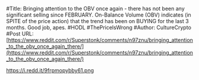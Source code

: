 #Title: Bringing attention to the OBV once again - there has not been any significant selling since FEBRUARY. On-Balance Volume (OBV) indicates (in SPITE of the price action) that the trend has been on BUYING for the last 3 months. Good job, apes. #HODL #ThePriceIsWrong
#Author: CultureCrypto
#Post URL: [https://www.reddit.com/r/Superstonk/comments/n97znu/bringing_attention_to_the_obv_once_again_there/](https://www.reddit.com/r/Superstonk/comments/n97znu/bringing_attention_to_the_obv_once_again_there/)


https://i.redd.it/9frpmopybby61.png